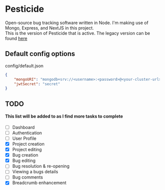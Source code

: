 # Pesticide

Open-source bug tracking software written in Node. I'm making use of Mongo, Express, and NextJS in this project.  
This is the version of Pesticide that is active. The legacy version can be found [here](https://github.com/averagedemo/pesticide-legacy)

## Default config options

config/default.json

```json
{
    "mongoURI": "mongodb+srv://<username>:<password>@<your-cluster-url>/test?retryWrites=true&w=majority",
    "jwtSecret": "secret"
}
```

## TODO

#### This list will be added to as I find more tasks to complete

-   [ ] Dashboard
-   [ ] Authentication
-   [ ] User Profile
-   [x] Project creation
-   [x] Project editing
-   [x] Bug creation
-   [x] Bug editing
-   [ ] Bug resolution & re-opening
-   [ ] Viewing a bugs details
-   [ ] Bug comments
-   [x] Breadcrumb enhancement
